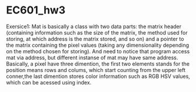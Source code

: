 # EC601_hw3
Exersice1:
Mat is basically a class with two data parts: the matrix header (containing information such as the size of the matrix,
the method used for storing, at which address is the matrix stored, and so on) and a pointer to the matrix containing 
the pixel values (taking any dimensionality depending on the method chosen for storing). And need to notice that program
access mat via address, but different instanse of mat may have same address.
Basically, a pixel have three dimention, the first two elements stands for the position means rows and colums, which start counting
from the upper left conner,the last dimention stores color information such as RGB HSV values, which can be acessed using index.

